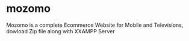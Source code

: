 # mozomo
Mozomo is a complete Ecommerce Website for Mobile and Televisions, dowload Zip file along with XXAMPP Server

